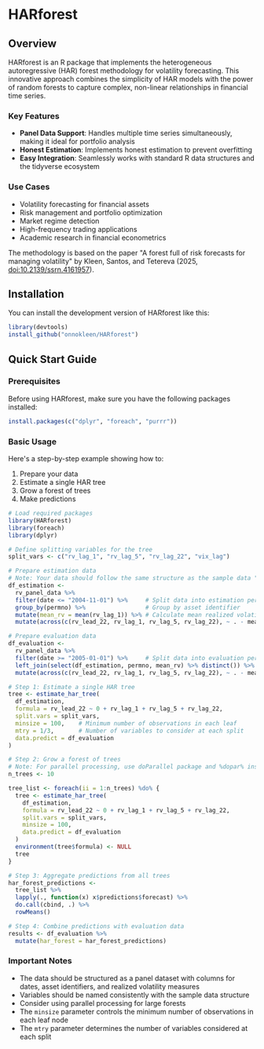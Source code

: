# HARforest

## Overview

HARforest is an R package that implements the heterogeneous autoregressive (HAR) forest methodology for volatility forecasting. This innovative approach combines the simplicity of HAR models with the power of random forests to capture complex, non-linear relationships in financial time series.

### Key Features

- **Panel Data Support**: Handles multiple time series simultaneously, making it ideal for portfolio analysis
- **Honest Estimation**: Implements honest estimation to prevent overfitting
- **Easy Integration**: Seamlessly works with standard R data structures and the tidyverse ecosystem

### Use Cases

- Volatility forecasting for financial assets
- Risk management and portfolio optimization
- Market regime detection
- High-frequency trading applications
- Academic research in financial econometrics

The methodology is based on the paper "A forest full of risk forecasts for managing volatility" by Kleen, Santos, and Tetereva (2025, [doi:10.2139/ssrn.4161957](https://10.2139/ssrn.4161957)).

## Installation

You can install the development version of HARforest like this:

``` r
library(devtools)
install_github("onnokleen/HARforest")
```

## Quick Start Guide

### Prerequisites

Before using HARforest, make sure you have the following packages installed:
``` r
install.packages(c("dplyr", "foreach", "purrr"))
```

### Basic Usage

Here's a step-by-step example showing how to:
1. Prepare your data
2. Estimate a single HAR tree
3. Grow a forest of trees
4. Make predictions

``` r
# Load required packages
library(HARforest)
library(foreach)
library(dplyr)

# Define splitting variables for the tree
split_vars <- c("rv_lag_1", "rv_lag_5", "rv_lag_22", "vix_lag")

# Prepare estimation data
# Note: Your data should follow the same structure as the sample data "rv_panel_data"
df_estimation <-
  rv_panel_data %>%
  filter(date <= "2004-11-01") %>%     # Split data into estimation period
  group_by(permno) %>%                 # Group by asset identifier
  mutate(mean_rv = mean(rv_lag_1)) %>% # Calculate mean realized volatility
  mutate(across(c(rv_lead_22, rv_lag_1, rv_lag_5, rv_lag_22), ~ . - mean_rv)) # Center variables

# Prepare evaluation data
df_evaluation <-
  rv_panel_data %>%
  filter(date >= "2005-01-01") %>%     # Split data into evaluation period
  left_join(select(df_estimation, permno, mean_rv) %>% distinct()) %>%
  mutate(across(c(rv_lead_22, rv_lag_1, rv_lag_5, rv_lag_22), ~ . - mean_rv))

# Step 1: Estimate a single HAR tree
tree <- estimate_har_tree(
  df_estimation,
  formula = rv_lead_22 ~ 0 + rv_lag_1 + rv_lag_5 + rv_lag_22,
  split.vars = split_vars,
  minsize = 100,    # Minimum number of observations in each leaf
  mtry = 1/3,       # Number of variables to consider at each split
  data.predict = df_evaluation
)

# Step 2: Grow a forest of trees
# Note: For parallel processing, use doParallel package and %dopar% instead of %do%
n_trees <- 10

tree_list <- foreach(ii = 1:n_trees) %do% {
  tree <- estimate_har_tree(
    df_estimation,
    formula = rv_lead_22 ~ 0 + rv_lag_1 + rv_lag_5 + rv_lag_22,
    split.vars = split_vars,
    minsize = 100,
    data.predict = df_evaluation
  )
  environment(tree$formula) <- NULL
  tree
}

# Step 3: Aggregate predictions from all trees
har_forest_predictions <-
  tree_list %>%
  lapply(., function(x) x$predictions$forecast) %>%
  do.call(cbind, .) %>%
  rowMeans()

# Step 4: Combine predictions with evaluation data
results <- df_evaluation %>%
  mutate(har_forest = har_forest_predictions)
```

### Important Notes

- The data should be structured as a panel dataset with columns for dates, asset identifiers, and realized volatility measures
- Variables should be named consistently with the sample data structure
- Consider using parallel processing for large forests
- The `minsize` parameter controls the minimum number of observations in each leaf node
- The `mtry` parameter determines the number of variables considered at each split


